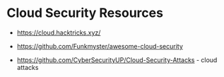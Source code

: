 # Cloud Security Resources

- https://cloud.hacktricks.xyz/
- https://github.com/Funkmyster/awesome-cloud-security

- https://github.com/CyberSecurityUP/Cloud-Security-Attacks - cloud attacks